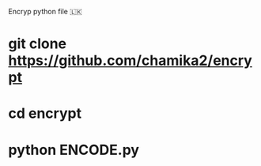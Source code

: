 Encryp python file 🇱🇰

# git clone https://github.com/chamika2/encrypt

# cd encrypt

# python ENCODE.py
